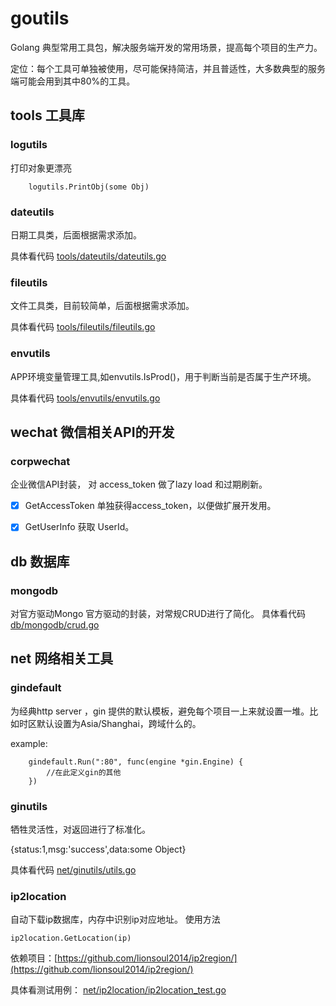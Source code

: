 # goutils

Golang 典型常用工具包，解决服务端开发的常用场景，提高每个项目的生产力。
 
定位：每个工具可单独被使用，尽可能保持简洁，并且普适性，大多数典型的服务端可能会用到其中80%的工具。


## tools 工具库 
### logutils 

打印对象更漂亮
```
    logutils.PrintObj(some Obj)
```

### dateutils 
日期工具类，后面根据需求添加。

具体看代码 [tools/dateutils/dateutils.go](tools/dateutils/dateutils.go)

### fileutils 
文件工具类，目前较简单，后面根据需求添加。

具体看代码 [tools/fileutils/fileutils.go](tools/fileutils/fileutils.go)


### envutils
APP环境变量管理工具,如envutils.IsProd()，用于判断当前是否属于生产环境。

具体看代码 [tools/envutils/envutils.go](tools/envutils/envutils.go)


## wechat 微信相关API的开发
### corpwechat 
企业微信API封装， 对 access_token 做了lazy load 和过期刷新。

- [x] GetAccessToken 单独获得access_token，以便做扩展开发用。
- [x] GetUserInfo 获取 UserId。




## db 数据库
### mongodb 
对官方驱动Mongo 官方驱动的封装，对常规CRUD进行了简化。
具体看代码 [db/mongodb/crud.go](db/mongodb/curd.go)

 
 
## net 网络相关工具
### gindefault

为经典http server ，gin 提供的默认模板，避免每个项目一上来就设置一堆。比如时区默认设置为Asia/Shanghai，跨域什么的。

example:
```
    gindefault.Run(":80", func(engine *gin.Engine) {
        //在此定义gin的其他
    })
```
### ginutils 
牺牲灵活性，对返回进行了标准化。

{status:1,msg:'success',data:some Object}

具体看代码 [net/ginutils/utils.go](net/ginutils/utils.go)


### ip2location 
自动下载ip数据库，内存中识别ip对应地址。
使用方法 

```
ip2location.GetLocation(ip)
```

依赖项目：[https://github.com/lionsoul2014/ip2region/](https://github.com/lionsoul2014/ip2region/)

具体看测试用例： [net/ip2location/ip2location_test.go](net/ip2location/ip2location_test.go)
